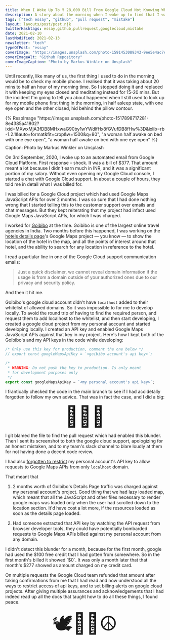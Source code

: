 ```yaml
---
title: When I Woke Up To ₹ 28,000 Bill From Google Cloud Not Knowing Why
description: A story about the morning when I woke up to find that I was charged ₹ 28,000 by Google Cloud, with no prior memory of having used anything on Google Cloud, except some firebase projects which were years old.
tags: ["tech essay", "github", "pull request", "mistake"]
layout: layouts/post/post.njk
twitterHashtags: essay,github,pullrequest,googlecloud,mistake
date: 2021-02-10
lastModified: 2021-02-13
newsletter: "tech"
typeOfPost: "essay"
coverImage: "https://images.unsplash.com/photo-1591453089343-9ee5e4ac7e2d?ixid=MXwxMjA3fDB8MHxwaG90by1wYWdlfHx8fGVufDB8fHw%3D&ixlib=rb-1.2.1&auto=format&fit=crop&w=1500&q=80"
coverImageAlt: "Github Repository"
coverImageCaption: "Photo by Markus Winkler on Unsplash"
---
```


Until recently, like many of us, the first thing I used to do in the morning would be to check my mobile phone. I realised that it was taking about 20 mins to half an hour of my morning time. So I stopped doing it and replaced it with keeping my eyes closed and meditating instead for 15-20 mins. But the incident I'm going to tell you about happened when I still used to look up for my mobile phone first thing in the morning, in half asleep state, with one eye open and the other closed, hid behind the pillow contour.

<div>
{% RespImage "https://images.unsplash.com/photo-1517898717281-8e4385a41802?ixid=MXwxMjA3fDB8MHxwaG90by1wYWdlfHx8fGVufDB8fHw%3D&ixlib=rb-1.2.1&auto=format&fit=crop&w=1500&q=80", "a woman half awake on bed with one eye open", "a woman half awake on bed with one eye open" %}

<caption>
  <p class="font-size-base" style="margin: 0.5rem 0;">
    Caption: Photo by Markus Winkler on Unsplash
  </p>
</caption>

</div>

On 3rd September, 2020, I woke up to an automated email from Google Cloud Platform. First response – shock. It was a bill of $377. That amount meant a lot because I didn't earn much in INR, and it was a significant portion of my salary. Without even opening my Google Cloud console, I started a chat with Google Cloud support. In about a couple of hours, they told me in detail what I was billed for.

I was billed for a Google Cloud project which had used Google Maps JavaScript APIs for over 2 months. I was so sure that I had done nothing wrong that I started telling this to the customer support over emails and chat messages. But they kept reiterating that my project had infact used Google Maps JavaScript APIs, for which I was charged.

I worked for [Goibibo](https://goibibo.com/) at the time. Goibibo is one of the largest online travel agencies in India. Two months before this happened, I was working on the [hotels details page](https://www.goibibo.com/hotels/taj-bangalore-bengaluru-hotel-in-bengaluru-1045137713186360887/?hquery=%7B%22ci%22:%2220210212%22,%22co%22:%2220210213%22,%22r%22:%221-2-0%22,%22ibp%22:%22%22%7D&cc=IN)'s Google Maps project — you know — to show the location of the hotel in the map, and all the points of interest around that hotel, and the ability to search for any location in reference to the hotel.

I read a partiular line in one of the Google Cloud support communication emails:

> Just a quick disclaimer, we cannot reveal domain information if the usage is from a domain outside of your authorized ones due to our privacy and security policy.

And then it hit me.

Goibibo's google cloud account didn't have `localhost` added to their whitelist of allowed domains. So it was impossible to for me to develop locally. To avoid the round trip of having to find the required person, and request them to add localhost to the whitelist, and then start developing, I created a google cloud project from my personal account and started developing locally. I created an API key and enabled Google Maps JavaScript APIs against that key in my project. Here's how I kept both of the Goibibo's and my API keys in the code while developing:

```javascript
/* Only use this key for production, comment the one below */
// export const googleMapsApiKey = `<goibibo account's api key>`;

/*
 * WARNING: Do not push the key to production. Is only meant
 * for development purposes only
 */
export const googleMapsApiKey = `<my personal account's api key>`;
```

I frantically checked the code in the main branch to see if I had accidetally forgotten to follow my own advice. That was in fact the case, and I did a big:

<div style="font-size: 4rem; text-align: center;">
  🤦🏽‍♂️
</div>

I git blamed the file to find the pull request which had enabled this blunder. Then I sent its screenshot to both the google cloud support, apologizing for an honest mistaken, and to my team's slack channel to blare loudly at them for not having done a decent code review.

I had also [forgotten to restrict](https://www.youtube.com/watch?v=2_HZObVbe-g&feature=emb_title&ab_channel=GoogleMapsPlatform) my personal account's API key to allow requests to Google Maps APIs from only `localhost` domain.

That meant that

1. 2 months worth of Goibibo's Details Page traffic was charged against my personal account's project. Good thing that we had lazy loaded map, which meant that all the JavaScript and other files necessary to render google maps was loaded only when the user had scrolled down to the location section. It'd have cost a lot more, if the resources loaded as soon as the details page loaded.

2. Had someone extracted that API key by watching the API request from browser developer tools, they could have potentially bombarded requests to Google Maps APIs billed against my personal account from any domain.

I didn't detect this blunder for a month, because for the first month, google had used the $100 free credit that I had gotten from somewhere. So in the first month's billed it showed `$0`. It was only a month later that that month's $277 showed as amount charged on my credit card.

On multiple requests the Google Cloud team refunded that amount after taking confirmations from me that I had read and now understood all the ways to restrict access of api keys, and to set billing alerts on google cloud projects. After giving multiple assurances and acknowledgements that I had indeed read up all the docs that taught how to do all these things, I found peace.

<div style="font-size: 4rem; text-align: center;">
  🕊✌🏼☮️
</div>
